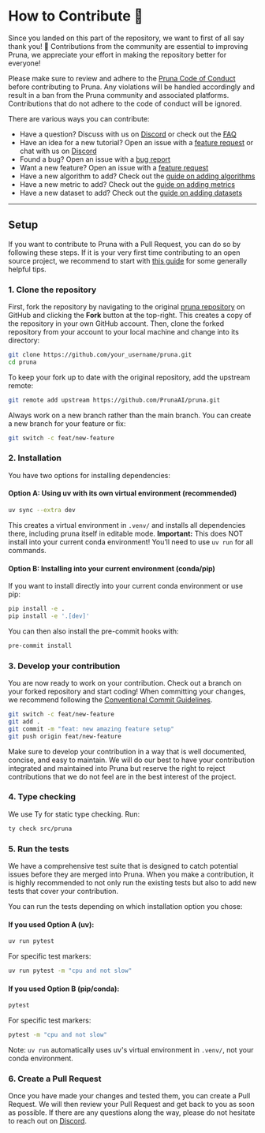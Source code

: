 # How to Contribute 💜

Since you landed on this part of the repository, we want to first of all say thank you! 💜
Contributions from the community are essential to improving Pruna, we appreciate your effort in making the repository better for everyone!

Please make sure to review and adhere to the [Pruna Code of Conduct](https://github.com/PrunaAI/pruna/blob/main/CODE_OF_CONDUCT.md) before contributing to Pruna.
Any violations will be handled accordingly and result in a ban from the Pruna community and associated platforms.
Contributions that do not adhere to the code of conduct will be ignored.

There are various ways you can contribute:

- Have a question? Discuss with us on [Discord](https://discord.gg/JFQmtFKCjd) or check out the [FAQ](https://docs.pruna.ai/en/stable/docs_pruna/faq.html)
- Have an idea for a new tutorial? Open an issue with a [feature request](https://docs.pruna.ai/en/stable/docs_pruna/contributions/opening_an_issue.html#feature-request) or chat with us on [Discord](https://discord.gg/JFQmtFKCjd)
- Found a bug? Open an issue with a [bug report](https://docs.pruna.ai/en/stable/docs_pruna/contributions/opening_an_issue.html#bug-report)
- Want a new feature? Open an issue with a [feature request](https://docs.pruna.ai/en/stable/docs_pruna/contributions/opening_an_issue.html#feature-request)
- Have a new algorithm to add? Check out the [guide on adding algorithms](https://docs.pruna.ai/en/stable/docs_pruna/contributions/adding_algorithm.html)
- Have a new metric to add? Check out the [guide on adding metrics](https://docs.pruna.ai/en/stable/docs_pruna/contributions/adding_metric.html)
- Have a new dataset to add? Check out the [guide on adding datasets](https://docs.pruna.ai/en/stable/docs_pruna/contributions/adding_dataset.html)

---

## Setup

If you want to contribute to Pruna with a Pull Request, you can do so by following these steps.
If it is your very first time contributing to an open source project, we recommend to start with [this guide](https://opensource.guide/how-to-contribute/) for some generally helpful tips.

### 1. Clone the repository

First, fork the repository by navigating to the original [pruna repository](https://github.com/PrunaAI/pruna) on GitHub and clicking the **Fork** button at the top-right. This creates a copy of the repository in your own GitHub account. Then, clone the forked repository from your account to your local machine and change into its directory:

```bash
git clone https://github.com/your_username/pruna.git
cd pruna
```

To keep your fork up to date with the original repository, add the upstream remote:

```bash
git remote add upstream https://github.com/PrunaAI/pruna.git
```

Always work on a new branch rather than the main branch. You can create a new branch for your feature or fix:

```bash
git switch -c feat/new-feature
```

### 2. Installation

You have two options for installing dependencies:

#### Option A: Using uv with its own virtual environment (recommended)

```bash
uv sync --extra dev
```
This creates a virtual environment in `.venv/` and installs all dependencies there, including pruna itself in editable mode. **Important:** This does NOT install into your current conda environment! You’ll need to use `uv run` for all commands.

#### Option B: Installing into your current environment (conda/pip)

If you want to install directly into your current conda environment or use pip:

```bash
pip install -e .
pip install -e '.[dev]'
```

You can then also install the pre-commit hooks with:

```bash
pre-commit install
```

### 3. Develop your contribution

You are now ready to work on your contribution. Check out a branch on your forked repository and start coding! When committing your changes, we recommend following the [Conventional Commit Guidelines](https://www.conventionalcommits.org/en/v1.0.0/).

```bash
git switch -c feat/new-feature
git add .
git commit -m "feat: new amazing feature setup"
git push origin feat/new-feature
```

Make sure to develop your contribution in a way that is well documented, concise, and easy to maintain. We will do our best to have your contribution integrated and maintained into Pruna but reserve the right to reject contributions that we do not feel are in the best interest of the project.

### 4. Type checking

We use Ty for static type checking. Run:

```bash
ty check src/pruna
```

### 5. Run the tests

We have a comprehensive test suite that is designed to catch potential issues before they are merged into Pruna. When you make a contribution, it is highly recommended to not only run the existing tests but also to add new tests that cover your contribution.

You can run the tests depending on which installation option you chose:

#### If you used Option A (uv):

```bash
uv run pytest
```

For specific test markers:

```bash
uv run pytest -m "cpu and not slow"
```

#### If you used Option B (pip/conda):

```bash
pytest
```

For specific test markers:

```bash
pytest -m "cpu and not slow"
```

Note: `uv run` automatically uses uv's virtual environment in `.venv/`, not your conda environment.

### 6. Create a Pull Request

Once you have made your changes and tested them, you can create a Pull Request. We will then review your Pull Request and get back to you as soon as possible. If there are any questions along the way, please do not hesitate to reach out on [Discord](https://discord.gg/JFQmtFKCjd).
